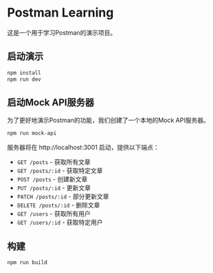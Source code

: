 # Postman Learning

这是一个用于学习Postman的演示项目。

## 启动演示

```bash
npm install
npm run dev
```

## 启动Mock API服务器

为了更好地演示Postman的功能，我们创建了一个本地的Mock API服务器。

```bash
npm run mock-api
```

服务器将在 http://localhost:3001 启动，提供以下端点：

- `GET /posts` - 获取所有文章
- `GET /posts/:id` - 获取特定文章
- `POST /posts` - 创建新文章
- `PUT /posts/:id` - 更新文章
- `PATCH /posts/:id` - 部分更新文章
- `DELETE /posts/:id` - 删除文章
- `GET /users` - 获取所有用户
- `GET /users/:id` - 获取特定用户

## 构建

```bash
npm run build
```